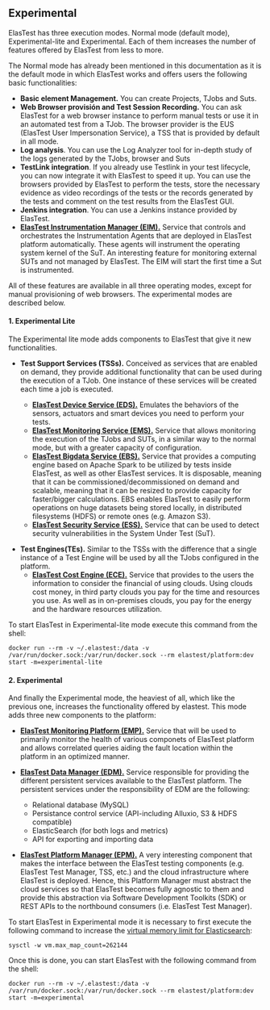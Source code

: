 <div class="range range-xs-left">
<div class="cell-xs-10 cell-lg-6 text-md-left inset-md-right-80 cell-lg-push-1 offset-top-50 offset-lg-top-0">
<h2 id="content" class="h1">Experimental</h2>
</div>
</div>

ElasTest has three execution modes. Normal mode (default mode), Experimental-lite and Experimental. Each of them increases the number of features offered by ElasTest from less to more.

The Normal mode has already been mentioned in this documentation as it is the default mode in which ElasTest works and offers users the following basic functionalities:

- **Basic element Management.** You can create Projects, TJobs and Suts.
- **Web Browser provisión and Test Session Recording.** You can ask ElasTest for a web browser instance to perform manual tests or use it in an automated test from a TJob. The browser provider is the EUS (ElasTest User Impersonation Service), a TSS that is provided by default in all mode.
- **Log analysis**. You can use the Log Analyzer tool for in-depth study of the logs generated by the TJobs, browser and Suts
- **TestLink integration**. If you already use Testlink in your test lifecycle, you can now integrate it with ElasTest to speed it up. You can use the browsers provided by ElasTest to perform the tests, store the necessary evidence as video recordings of the tests or the records generated by the tests and comment on the test results from the ElasTest GUI.
- **Jenkins integration**. You can use a Jenkins instance provided by ElasTest.
- **[ElasTest Instrumentation Manager (EIM).](https://github.com/elastest/elastest-instrumentation-manager/blob/master/docs/user-docs.md)** Service that controls and orchestrates the Instrumentation Agents that are deployed in ElasTest platform automatically. These agents will instrument the operating system kernel of the SuT. An interesting feature for monitoring external SUTs and not managed by ElasTest. The EIM will start the first time a Sut is instrumented.

All of these features are available in all three operating modes, except for manual provisioning of web browsers.
The experimental modes are described below.

<h4 class="holder-subtitle link-top">1. Experimental Lite</h4>
The Experimental lite mode adds components to ElasTest that give it new functionalities.
<p>

- **Test Support Services (TSSs).** Conceived as services that are enabled on demand, they provide additional functionality that can be used during the execution of a TJob. One instance of these services will be created each time a job is executed.
    
    - **[ElasTest Device Service (EDS).](https://github.com/elastest/elastest-device-emulator-service/blob/master/docs/index.md)** Emulates the behaviors of the sensors, actuators and smart devices you need to perform your tests.
    - **[ElasTest Monitoring Service (EMS).](https://github.com/elastest/elastest-monitoring-service/blob/master/docs/user-docs.md)** Service that allows monitoring the execution of the TJobs and SUTs, in a similar way to the normal mode, but with a greater capacity of configuration.
    - **[ElasTest Bigdata Service (EBS).](https://github.com/elastest/elastest-bigdata-service/blob/master/docs/user-docs.md)** Service that provides a computing engine based on Apache Spark to be utilized by tests inside ElasTest, as well as other ElasTest services. It is disposable, meaning that it can be commissioned/decommissioned on demand and scalable, meaning that it can be resized to provide capacity for faster/bigger calculations. EBS enables ElasTest to easily perform operations on huge datasets being stored locally, in distributed filesystems (HDFS) or remote ones (e.g. Amazon S3).
    - **[ElasTest Security Service (ESS).](https://github.com/elastest/elastest-security-service/blob/master/docs/user-docs.md)** Service that can be used to detect security vulnerabilities in the System Under Test (SuT).

</p>
<p>

- **Test Engines(TEs).** Similar to the TSSs with the difference that a single instance of a Test Engine will be used by all the TJobs configured in the platform.
    - **[ElasTest Cost Engine (ECE).](https://github.com/elastest/elastest-cost-engine/blob/master/docs/user-docs.md)** Service that provides to the users the information to consider the financial of using clouds. Using clouds cost money, in third party clouds you pay for the time and resources you use. As well as in on-premises clouds, you pay for the energy and the hardware resources utilization.

</p>

To start ElasTest in Experimental-lite mode execute this command from the shell:
```text
docker run --rm -v ~/.elastest:/data -v /var/run/docker.sock:/var/run/docker.sock --rm elastest/platform:dev start -m=experimental-lite
```


<h4 class="holder-subtitle link-top">2. Experimental</h4>
And finally the Experimental mode, the heaviest of all, which like the previous one, increases the functionality offered by elastest. This mode adds three new components to the platform:

- **[ElasTest Monitoring Platform (EMP).](https://github.com/elastest/elastest-monitoring-platform/blob/master/docs/index.md)** Service that will be used to primarily monitor the health of various componets of ElasTest platform and allows correlated queries aiding the fault location within the platform in an optimized manner.
<p>

- **[ElasTest Data Manager (EDM).](https://github.com/elastest/elastest-data-manager/blob/master/docs/index.md)** Service responsible for providing the different persistent services available to the ElasTest platform. The persistent services under the responsibility of EDM are the following:

    - Relational database (MySQL)
    - Persistance control service (API-including Alluxio, S3 & HDFS compatible)
    - ElasticSearch (for both logs and metrics)
    - API for exporting and importing data

</p>

- **[ElasTest Platform Manager (EPM).](https://github.com/elastest/elastest-platform-manager/blob/master/docs/index.md)** A very interesting component that makes the interface between the ElasTest testing components (e.g. ElasTest Test Manager, TSS, etc.) and the cloud infrastructure where ElasTest is deployed. Hence, this Platform Manager must abstract the cloud services so that ElasTest becomes fully agnostic to them and provide this abstraction via Software Development Toolkits (SDK) or REST APIs to the northbound consumers (i.e. ElasTest Test Manager).



To start ElasTest in Experimental mode it is necessary to first execute the following command to increase the [virtual memory limit for Elasticsearch](https://www.elastic.co/guide/en/elasticsearch/reference/current/vm-max-map-count.html):
```text
sysctl -w vm.max_map_count=262144
```

Once this is done, you can start ElasTest with the following command from the shell:
```text
docker run --rm -v ~/.elastest:/data -v /var/run/docker.sock:/var/run/docker.sock --rm elastest/platform:dev start -m=experimental
```
